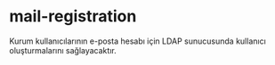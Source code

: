 # mail-registration
Kurum kullanıcılarının e-posta hesabı için LDAP sunucusunda kullanıcı oluşturmalarını sağlayacaktır.
